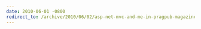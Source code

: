```yaml
---
date: 2010-06-01 -0800
redirect_to: /archive/2010/06/02/asp-net-mvc-and-me-in-pragpub-magazine.aspx/
---
```

